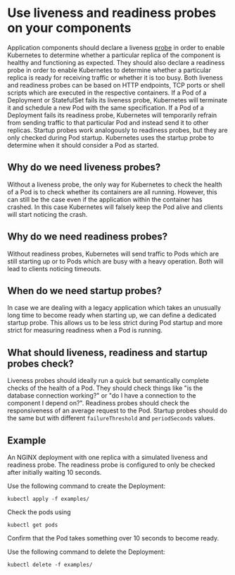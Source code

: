 # Use liveness and readiness probes on your components

Application components should declare a liveness [probe](https://kubernetes.io/docs/tasks/configure-pod-container/configure-liveness-readiness-startup-probes) in order to enable Kubernetes to determine whether a particular replica of the component is healthy and functioning as expected. They should also declare a readiness probe in order to enable Kubernetes to determine whether a particular replica is ready for receiving traffic or whether it is too busy. Both liveness and readiness probes can be based on HTTP endpoints, TCP ports or shell scripts which are executed in the respective containers. If a Pod of a Deployment or StatefulSet fails its liveness probe, Kubernetes will terminate it and schedule a new Pod with the same specification. If a Pod of a Deployment fails its readiness probe, Kubernetes will temporarily refrain from sending traffic to that particular Pod and instead send it to other replicas. Startup probes work analogously to readiness probes, but they are only checked during Pod startup. Kubernetes uses the startup probe to determine when it should consider a Pod as started.

## Why do we need liveness probes?

Without a liveness probe, the only way for Kubernetes to check the health of a Pod is to check whether its containers are all running. However, this can still be the case even if the application within the container has crashed. In this case Kubernetes will falsely keep the Pod alive and clients will start noticing the crash.

## Why do we need readiness probes?

Without readiness probes, Kubernetes will send traffic to Pods which are still starting up or to Pods which are busy with a heavy operation. Both will lead to clients noticing timeouts.

## When do we need startup probes?

In case we are dealing with a legacy application which takes an unusually long time to become ready when starting up, we can define a dedicated startup probe. This allows us to be less strict during Pod startup and more strict for measuring readiness when a Pod is running.

## What should liveness, readiness and startup probes check?

Liveness probes should ideally run a quick but semantically complete checks of the health of a Pod. They should check things like "is the database connection working?" or "do I have a connection to the component I depend on?". Readiness probes should check the responsiveness of an average request to the Pod. Startup probes should do the same but with different `failureThreshold` and `periodSeconds` values.

## Example

An NGINX deployment with one replica with a simulated liveness and readiness probe. The readiness probe is configured to only be checked after initially waiting 10 seconds.

Use the following command to create the Deployment:

```shell
kubectl apply -f examples/
```

Check the pods using

```shell
kubectl get pods
```

Confirm that the Pod takes something over 10 seconds to become ready.

Use the following command to delete the Deployment:

```shell
kubectl delete -f examples/
```
